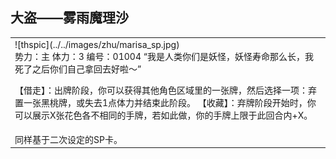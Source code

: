 
大盗——雾雨魔理沙
-------------------
<table border="0">
<tr><td>
<div id="thsleft">
![thspic](../../images/zhu/marisa_sp.jpg)
</div>
<div id="thsright">
势力：主
体力：3
编号：01004
“我是人类你们是妖怪，妖怪寿命那么长，我死了之后你们自己拿回去好啦～”

【借走】：出牌阶段，你可以获得其他角色区域里的一张牌，然后选择一项：弃置一张黑桃牌，或失去1点体力并结束此阶段。
【收藏】：弃牌阶段开始时，你可以展示X张花色各不相同的手牌，若如此做，你的手牌上限于此回合内+X。
</div>
</td></tr>
<tr><td>
同样基于二次设定的SP卡。
</tr></td></table>